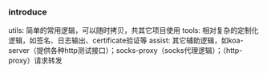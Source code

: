 ### introduce

utils: 简单的常用逻辑，可以随时拷贝，共其它项目使用
tools: 相对复杂的定制化逻辑，如签名、日志输出、certificate验证等
assist: 其它辅助逻辑，如koa-server（提供各种http测试接口）；socks-proxy（socks代理逻辑）；（http-proxy）请求转发

